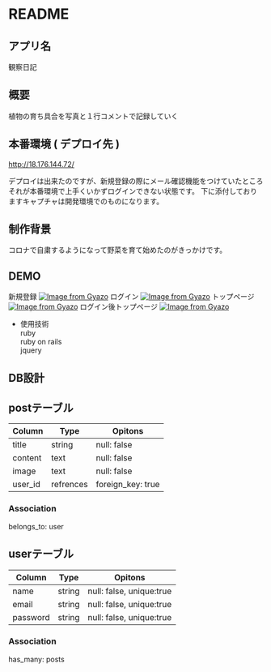 # README

## アプリ名
  観察日記
## 概要
  植物の育ち具合を写真と１行コメントで記録していく
## 本番環境 ( デプロイ先 )
   http://18.176.144.72/

   デプロイは出来たのですが、新規登録の際にメール確認機能をつけていたところそれが本番環境で上手くいかずログインできない状態です。
   下に添付しておりますキャプチャは開発環境でのものになります。

## 制作背景
   コロナで自粛するようになって野菜を育て始めたのがきっかけです。
## DEMO
新規登録
[![Image from Gyazo](https://i.gyazo.com/85e417c606726421afd591f54842bb77.png)](https://gyazo.com/85e417c606726421afd591f54842bb77)
ログイン
[![Image from Gyazo](https://i.gyazo.com/acdb19dff2649cea4e1c86b53f23ae78.png)](https://gyazo.com/acdb19dff2649cea4e1c86b53f23ae78)
トップページ
[![Image from Gyazo](https://i.gyazo.com/2033e49629acb1d5a419fc2f692ba9b8.gif)](https://gyazo.com/2033e49629acb1d5a419fc2f692ba9b8)
ログイン後トップページ
[![Image from Gyazo](https://i.gyazo.com/1d766ffdf5d46f821d1b653840e6b0d3.jpg)](https://gyazo.com/1d766ffdf5d46f821d1b653840e6b0d3)
  *  使用技術  
     ruby  
     ruby on rails  
     jquery

## DB設計

## postテーブル
|Column|Type|Opitons|
|------|----|-------|
|title|string|null: false|
|content|text|null: false|
|image|text|null: false|
|user_id|refrences|foreign_key: true|

### Association
belongs_to: user


## userテーブル
|Column|Type|Opitons|
|------|----|-------|
|name|string|null: false, unique:true|
|email|string|null: false, unique:true|
|password|string|null: false, unique:true|

### Association
has_many: posts